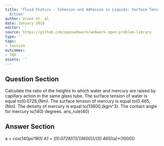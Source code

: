 ```yaml
---
title: 'Fluid Statics - Cohesion and Adhesion in Liquids: Surface Tension and Capillary
  Action'
author: Urone et. al
date: January 2018
editor: ''
source: https://github.com/openwebwork/webwork-open-problem-library
type: ''
tags:
- tension
outcomes:
- TBD
assets: ''
---
```


## Question Section 

Calculate the ratio of the heights to which water and mercury are raised by capillary action in the same glass tube. The surface tension of water is equal to(0.0728,(Nm). The surface tension of mercury is equal to(0.465,(Nm). The density of mercury is equal to(13600,(kgm^3). The contact angle for mercury is(140) degrees.
ans_rule(40)



## Answer Section

a = cos(140*pi/180)
A1 = ((0.0728)*(1)*(13600))/((0.465)*(a)*(1000))